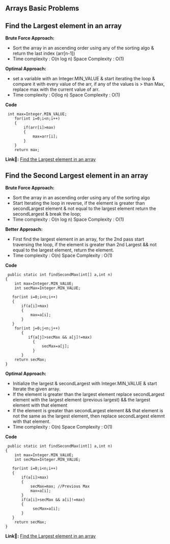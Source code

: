 ## Arrays Basic Problems

## Find the Largest element in an array

**Brute Force Approach:**
- Sort the array in an ascending order using any of the sorting algo & return the last index (arr[n-1])
- Time complexity  : O(n log n) Space Complexity : O(1)

**Optimal Approach:**
- set a variable with an Integer.MIN_VALUE & start iterating the loop & compare it with every value of the arr, if any of the values is > than Max, replace max with the current value of arr.
- Time complexity  : O(log n) Space Complexity : O(1)

**Code**

     int max=Integer.MIN_VALUE;
        for(int i=0;i<n;i++)
        {
            if(arr[i]>max)
            {
                max=arr[i];
            }
        }
        return max;

**Link🔗:** <a href="https://www.codingninjas.com/studio/problems/largest-element-in-the-array-largest-element-in-the-array_5026279?utm_source=striver">Find the Largest element in an array</a>

## Find the Second Largest element in an array

**Brute Force Approach:**
- Sort the array in an ascending order using any of the sorting algo
- Start Iterating the loop in reverse, if the element is greater than secondLargest element & not equal to the largest element return the secondLargest & break the loop;
- Time complexity  : O(n log n) Space Complexity : O(1)

**Better Approach:**
- First find the largest element in an array, for the 2nd pass start traversing the loop, if the element is greater than 2nd Largest && not equal to the largest element, return the element.
- Time complexity  : O(n) Space Complexity : O(1)

**Code**

     public static int findSecondMax(int[] a,int n)
    {       
        int max=Integer.MIN_VALUE;
        int secMax=Integer.MIN_VALUE;

       for(int i=0;i<n;i++)
       {
           if(a[i]>max)
           {
               max=a[i];
           }
       }
        for(int j=0;j<n;j++)
           {
              if(a[j]>secMax && a[j]!=max)
                {
                    secMax=a[j];
                }
           }
        return secMax;
    }

**Optimal Approach:**
- Initialize the largest & secondLargest with Integer.MIN_VALUE & start Iterate the given array.
- If the element is greater than the largest element replace secondLargest element with the largest element (previous largest) && the largest element with that element
- If the element is greater than secondLargest element && that element is not the same as the largest element, then replace secondLargest elemnt with that element.
- Time complexity  : O(n) Space Complexity : O(1)

**Code**

     public static int findSecondMax(int[] a,int n)
    {       
        int max=Integer.MIN_VALUE;
        int secMax=Integer.MIN_VALUE;

       for(int i=0;i<n;i++)
       {
           if(a[i]>max)
           {
               secMax=max; //Previous Max
               max=a[i];
           }
           if(a[i]>secMax && a[i]!=max)
           {
                secMax=a[i];
           }
       }
        return secMax;
    }

**Link🔗:** <a href="https://www.codingninjas.com/studio/problems/ninja-and-the-second-order-elements_6581960?utm_source=striver">Find the Largest element in an array</a>
